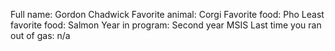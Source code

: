 Full name: Gordon Chadwick
Favorite animal: Corgi
Favorite food: Pho
Least favorite food: Salmon
Year in program: Second year MSIS
Last time you ran out of gas: n/a
